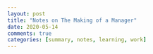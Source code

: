 ```yaml
---
layout: post
title: "Notes on The Making of a Manager"
date: 2020-05-14
comments: true
categories: [summary, notes, learning, work]
---
```



